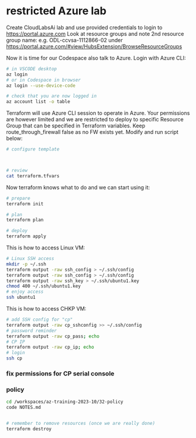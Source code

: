 # restricted Azure lab

Create CloudLabsAi lab and use provided credentials
to login to https://portal.azure.com 
Look at resource groups and note 2nd resource group name:
e.g. ODL-ccvsa-1112866-02
under https://portal.azure.com/#view/HubsExtension/BrowseResourceGroups 

Now it is time for our Codespace also talk to Azure.
Login with Azure CLI:
```bash
# in VSCODE desktop
az login
# or in Codespace in browser
az login --use-device-code

# check that you are now logged in
az account list -o table
```

Terraform will use Azure CLI session to operate in Azure.
Your permissions are however limited and 
we are restricted to deploy to specific Resource Group
that can be specified in Terraform variables.
Keep route_through_firewall false as no FW exists yet.
Modify and run script below:

```bash
# configure template



# review
cat terraform.tfvars
```

Now terraform knows what to do and we can start using it:

```bash
# prepare
terraform init

# plan
terraform plan

# deploy
terraform apply
```

This is how to access Linux VM:

```bash
# Linux SSH access
mkdir -p ~/.ssh
terraform output -raw ssh_config > ~/.ssh/config
terraform output -raw ssh_config > ~/.ssh/config
terraform output -raw ssh_key > ~/.ssh/ubuntu1.key
chmod 400 ~/.ssh/ubuntu1.key
# enjoy access
ssh ubuntu1
```

This is how to access CHKP VM:

```bash
# add SSH config for "cp"
terraform output -raw cp_sshconfig >> ~/.ssh/config
# password reminder 
terraform output -raw cp_pass; echo
# CP IP
terraform output -raw cp_ip; echo
# login
ssh cp

```

### fix permissions for CP serial console

### policy
```bash
cd /workspaces/az-training-2023-10/32-policy
code NOTES.md
```

```bash

# remember to remove resources (once we are really done)
terraform destroy
```
